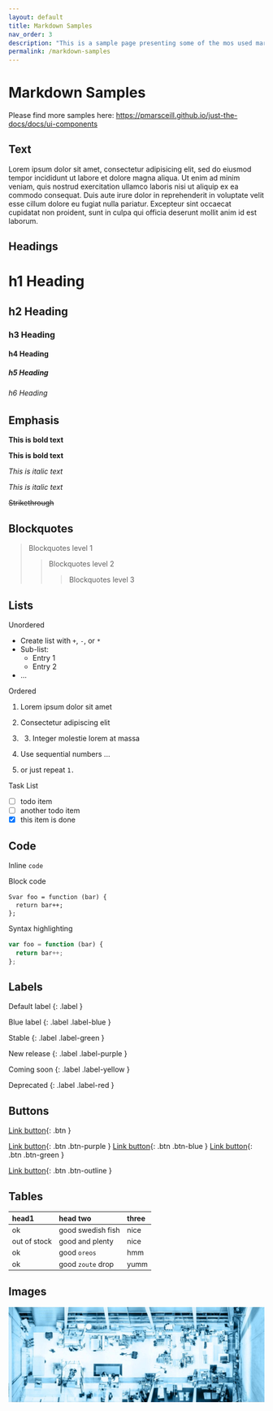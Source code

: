 ```yaml
---
layout: default
title: Markdown Samples
nav_order: 3
description: "This is a sample page presenting some of the mos used markdown elements."
permalink: /markdown-samples
---
```


# Markdown Samples

Please find more samples here: https://pmarsceill.github.io/just-the-docs/docs/ui-components

## Text

Lorem ipsum dolor sit amet, consectetur adipisicing elit, sed do eiusmod tempor incididunt ut labore et dolore magna aliqua. Ut enim ad minim veniam, quis nostrud exercitation ullamco laboris nisi ut aliquip ex ea commodo consequat. Duis aute irure dolor in reprehenderit in voluptate velit esse cillum dolore eu fugiat nulla pariatur. Excepteur sint occaecat cupidatat non proident, sunt in culpa qui officia deserunt mollit anim id est laborum.

## Headings

# h1 Heading
## h2 Heading
### h3 Heading
#### h4 Heading
##### h5 Heading
###### h6 Heading

## Emphasis

**This is bold text**

__This is bold text__

*This is italic text*

_This is italic text_

~~Strikethrough~~

## Blockquotes

> Blockquotes level 1
>> Blockquotes level 2
> > > Blockquotes level 3

## Lists

Unordered

- Create list with `+`, `-`, or `*`
- Sub-list:
  + Entry 1
  + Entry 2
- ...

Ordered

1. Lorem ipsum dolor sit amet
2. Consectetur adipiscing elit
3. 3. Integer molestie lorem at massa

1. Use sequential numbers ...
1. or just repeat `1.`

Task List
- [ ] todo item
- [ ] another todo item
- [x] this item is done

## Code

Inline `code`

Block code

```
Svar foo = function (bar) {
  return bar++;
};
```

Syntax highlighting

```js
var foo = function (bar) {
  return bar++;
};
```

## Labels

Default label
{: .label }

Blue label
{: .label .label-blue }

Stable
{: .label .label-green }

New release
{: .label .label-purple }

Coming soon
{: .label .label-yellow }

Deprecated
{: .label .label-red }

## Buttons

[Link button](http://example.com/){: .btn }

[Link button](http://example.com/){: .btn .btn-purple }
[Link button](http://example.com/){: .btn .btn-blue }
[Link button](http://example.com/){: .btn .btn-green }

[Link button](http://example.com/){: .btn .btn-outline }

## Tables

| head1        | head two          | three |
|:-------------|:------------------|:------|
| ok           | good swedish fish | nice  |
| out of stock | good and plenty   | nice  |
| ok           | good `oreos`      | hmm   |
| ok           | good `zoute` drop | yumm  |

## Images

![](./assets/images/fab_luftbild.jpg)
